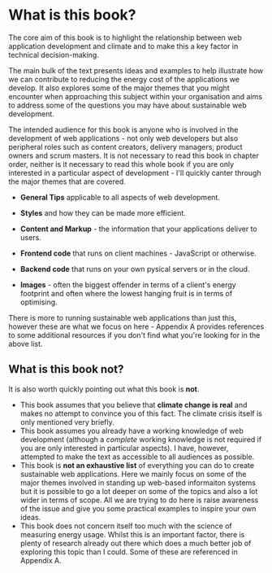 # What is this book?

The core aim of this book is to highlight the relationship between web application development and climate and to make this a key factor in technical decision-making.

The main bulk of the text presents ideas and examples to help illustrate how we can contribute to reducing the energy cost of the applications we develop. It also explores some of the major themes that you might encounter when approaching this subject within your organisation and aims to address some of the questions you may have about sustainable web development.

The intended audience for this book is anyone who is involved in the development of web applications - not only web developers but also peripheral roles such as content creators, delivery managers, product owners and scrum masters. It is not necessary to read this book in chapter order, neither is it necessary to read this whole book if you are only interested in a particular aspect of development - I'll quickly canter through the major themes that are covered.

* **General Tips** applicable to all aspects of web development.

* **Styles** and how they can be made more efficient.

* **Content and Markup** - the information that your applications deliver to users.

* **Frontend code** that runs on client machines - JavaScript or otherwise.

* **Backend code** that runs on your own pysical servers or in the cloud.

* **Images** - often the biggest offender in terms of a client's energy footprint and often where the lowest hanging fruit is in terms of optimising.

There is more to running sustainable web applications than just this, however these are what we focus on here - Appendix A provides references to some additional resources if you don't find what you're looking for in the above list.

## What is this book not?

It is also worth quickly pointing out what this book is **not**.

- This book assumes that you believe that **climate change is real** and makes no attempt to convince you of this fact. The climate crisis itself is only mentioned very briefly.
- This book assumes you already have a working knowledge of web development (although a *complete* working knowledge is not required if you are only interested in particular aspects). I have, however, attempted to make the text as accessible to all audiences as possible.
- This book is **not an exhaustive list** of everything you can do to create sustainable web applications. Here we mainly focus on some of the major themes involved in standing up web-based informaiton systems but it is possible to go a lot deeper on some of the  topics and also a lot wider in terms of scope. All we are trying to do here is raise awareness of the issue and give you some practical examples to inspire your own ideas.
- This book does not concern itself too much with the science of measuring energy usage. Whilst this is an important factor, there is plenty of research already out there which does a much better job of exploring this topic than I could. Some of these are referenced in Appendix A.
